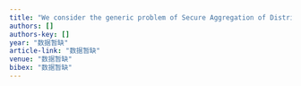 ```yaml
---
title: "We consider the generic problem of Secure Aggregation of Distributed Information (SADI), where several agents acting as a team have information distributed amongst them …"
authors: []
authors-key: []
year: "数据暂缺"
article-link: "数据暂缺"
venue: "数据暂缺"
bibex: "数据暂缺"
---
```

